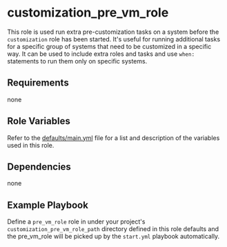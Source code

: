# customization_pre_vm_role

This role is used run extra pre-customization tasks on a system before the `customization` role has been started. It's useful for running additional tasks for a specific group of systems that need to be customized in a specific way. It can be used to include extra roles and tasks and use `when:` statements to run them only on specific systems.

## Requirements

none

## Role Variables

Refer to the [defaults/main.yml](https://github.com/novateams/nova.core/blob/main/nova/core/roles/customization_pre_vm_role/defaults/main.yml) file for a list and description of the variables used in this role.

## Dependencies

none

## Example Playbook

Define a `pre_vm_role` role in under your project's `customization_pre_vm_role_path` directory defined in this role defaults and the pre_vm_role will be picked up by the `start.yml` playbook automatically.
